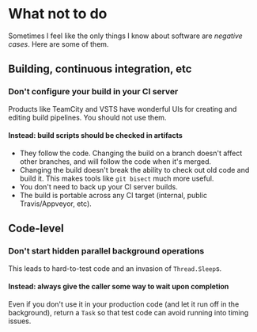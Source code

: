 # What not to do

Sometimes I feel like the only things I know about software are _negative cases_. Here are some of them.


## Building, continuous integration, etc

### Don't configure your build in your CI server

Products like TeamCity and VSTS have wonderful UIs for creating and editing build pipelines. You should not use them.

#### Instead: build scripts should be checked in artifacts

* They follow the code. Changing the build on a branch doesn't affect other branches, and will follow the code when it's merged.
* Changing the build doesn't break the ability to check out old code and build it. This makes tools like `git bisect` much more useful.
* You don't need to back up your CI server builds.
* The build is portable across any CI target (internal, public Travis/Appveyor, etc).

## Code-level

### Don't start hidden parallel background operations

This leads to hard-to-test code and an invasion of `Thread.Sleep`s.

#### Instead: always give the caller some way to wait upon completion

Even if you don't use it in your production code (and let it run off in the background), return a `Task` so that test code can avoid running into timing issues.
